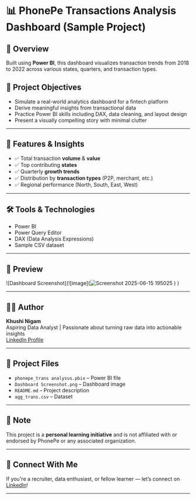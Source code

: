 # 📊 PhonePe Transactions Analysis Dashboard (Sample Project)

## 📝 Overview
Built using **Power BI**, this dashboard visualizes transaction trends from 2018 to 2022 across various states, quarters, and transaction types.


## 🎯 Project Objectives

- Simulate a real-world analytics dashboard for a fintech platform
- Derive meaningful insights from transactional data
- Practice Power BI skills including DAX, data cleaning, and layout design
- Present a visually compelling story with minimal clutter

---

## 📌 Features & Insights

- ✅ Total transaction **volume** & **value**
- ✅ Top contributing **states**
- ✅ Quarterly **growth trends**
- ✅ Distribution by **transaction types** (P2P, merchant, etc.)
- ✅ Regional performance (North, South, East, West)

---

## 🛠 Tools & Technologies

- Power BI
- Power Query Editor
- DAX (Data Analysis Expressions)
- Sample CSV dataset

---

## 📸 Preview

![Dashboard Screenshot](![image](![Screenshot 2025-06-15 195025](https://github.com/user-attachments/assets/ac1e2010-8f0b-4867-b8a2-84bf6ed5a10c)
)
)

---

## 👩‍💻 Author

**Khushi Nigam**  
Aspiring Data Analyst | Passionate about turning raw data into actionable insights  
[LinkedIn Profile](https://www.linkedin.com/in/khushinigam7/)

---

## 📁 Project Files

- `phonepe_trans analysus.pbix` – Power BI file  
- `Dashboard Screenshot.png` – Dashboard image  
- `README.md` – Project description  
- `agg_trans.csv` – Dataset

---

## 📌 Note

This project is a **personal learning initiative** and is not affiliated with or endorsed by PhonePe or any associated organization.

---

## 🔗 Connect With Me

If you're a recruiter, data enthusiast, or fellow learner — let’s connect on [LinkedIn](https://www.linkedin.com/in/khushinigam7/)!

---

